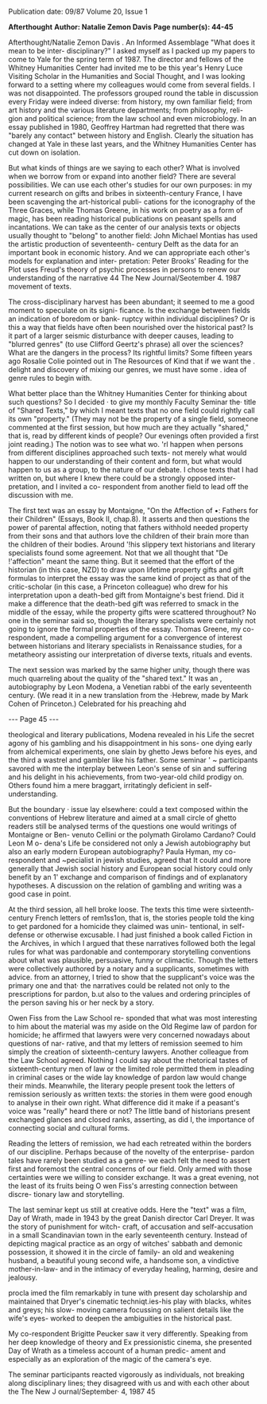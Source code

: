 Publication date: 09/87
Volume 20, Issue 1

**Afterthought**
**Author: Natalie Zemon Davis**
**Page number(s): 44-45**

Afterthought/Natalie Zemon Davis 
. 
An Informed Assemblage 
"What does it mean to be inter-
disciplinary?" I asked myself as I 
packed up my papers to come to Yale 
for the spring term of 1987. The 
director and fellows of the Whitney 
Humanities Center had invited me to 
be this year's Henry Luce Visiting 
Scholar in the Humanities and Social 
Thought, and I was looking forward to 
a setting where my colleagues would 
come from several fields. I was not 
disappointed. The professors grouped 
round the table in discussion every 
Friday were indeed diverse: from 
history, my own familiar field; from 
art history and the various literature 
departments; from philosophy, reli-
gion and political science; from the law 
school and even microbiology. In an 
essay published in 1980, Geoffrey 
Hartman had regretted that there was 
"barely any contact" between history 
and English. Clearly the situation has 
changed at Yale in these last years, and 
the Whitney Humanities Center has 
cut down on isolation. 

But what kinds of things are we 
saying to each other? What is involved 
when we borrow from or expand into 
another field? There are several 
possibilities. We can use each other's 
studies for our own purposes: in my 
current research on gifts and bribes in 
sixteenth-century France, I have been 
scavenging the art-historical publi-
cations for the iconography of the 
Three Graces, while Thomas Greene, 
in his work on poetry as a form of 
magic, has been reading historical 
publications on peasant spells and 
incantations. We can take as the center 
of our analysis texts or objects usually 
thought to "belong" to another field: 
John Michael Montias has used the 
artistic production of seventeenth-
century Delft as the data for an 
important book in economic history. 
And we can appropriate each other's 
models for explanation and inter-
pretation: Peter Brooks' Reading for the 
Plot uses Freud's theory of psychic 
processes in persons to renew our 
understanding of the narrative 
44 The New Journal/Seotember 4. 1987 
movement of texts. 

The cross-disciplinary harvest has 
been abundant; it seemed to me a good 
moment to speculate on its signi-
ficance. Is the exchange between fields 
an indication of boredom or bank-
ruptcy within individual disciplines? 
Or is this a way that fields have often 
been nourished over the historical 
past? Is it part of a larger seismic 
disturbance with deeper causes, 
leading to "blurred genres" (to use 
Clifford Geertz's phrase) all over the 
sciences? What are the dangers in the 
process? Its rightful limits? Some 
fifteen years ago Rosalie Colie pointed 
out in The Resources of Kind that if we 
want the . delight and discovery of 
mixing our genres, we must have some . 
idea of genre rules to begin with. 

What better place than the Whitney 
Humanities Center for thinking about 
such questions? So I decided · to give 
my monthly Faculty Seminar the· title 
of "Shared Texts," by which I meant 
texts that no one field could rightly call 
its own "property." (They may not be 
the property of a single field, someone 
commented at the first session, but 
how much are they actually "shared," 
that is, read by different kinds of 
people? Our evenings often provided a 
first joint reading.) The notion was to 
see what wo\. 'rl happen when persons 
from different disciplines approached 
such texts- not merely what would 
happen to our understanding of their 
content and form, but what would 
happen to us as a group, to the nature 
of our debate. I chose texts that I had 
written on, but where I knew there 
could be a strongly opposed inter-
pretation, 
and 
I 
invited a 
co-
respondent from another field to lead 
off the discussion with me. 

The first text was an essay by 
Montaigne, "On the Affection of •:
Fathers for their Children" (Essays, 
Book II, chap.8). It asserts and then 
questions the power of parental 
affection, noting that fathers withhold 
needed property from their sons and 
that authors love the children of their 
brain more than the children of their 
bodies. Around '!his slippery text 
historians and literary specialists found 
some agreement. Not that we all 
thought that "De !'affection" meant the 
same thing. But it seemed that the 
effort of the historian (in this case, 
NZD) to draw upon lifetime property 
gifts and gift formulas to interpret the 
essay was the same kind of project as 
that of the critic-scholar (in this case, a 
Princeton colleague) who drew for his 
interpretation upon a death-bed gift 
from Montaigne's best friend. Did it 
make a difference that the death-bed 
gift was referred to smack in the 
middle of the essay, while the property 
gifts were scattered throughout? No 
one in the seminar said so, though the 
literary specialists were certainly not 
going to ignore the formal properties of 
the essay. Thomas Greene, my co-
respondent, made a 
compelling 
argument for a convergence of interest 
between historians and literary 
specialists in Renaissance studies, for a 
metatheory assisting our interpretation 
of diverse texts, rituals and events. 

The next session was marked by the 
same higher unity, though there was 
much quarreling about the quality of 
the "shared 
text." It 
was an , 
autobiography by Leon Modena, a 
Venetian rabbi of the early 
seventeenth century. (We read it in a 
new translation from the ·Hebrew, 
made by Mark Cohen of Princeton.) 
Celebrated for his preaching ahd


--- Page 45 ---

theological and literary publications, 
Modena revealed in his Life the secret 
agony of his gambling and his 
disappointment in his sons- one dying 
early from alchemical experiments, 
one slain by ghetto Jews before his 
eyes, and the third a wastrel and 
gambler like his father. Some seminar 
' ~ participants savored with me the 
interplay between Leon's sense of sin 
and suffering and his delight in his 
achievements, from two-year-old child 
prodigy on. Others found him a mere 
braggart, irritatingly deficient in self-
understanding. 

But the 
boundary · issue lay 
elsewhere: could a text composed 
within the conventions of Hebrew 
literature and aimed at a small circle of 
ghetto readers still be analysed 
terms of the questions one would 
writings of Montaigne or Ben-
venuto 
Cellini or the 
polymath 
Girolamo Cardano? Could Leon M o-
dena's Life be considered not only a 
Jewish autobiography but also an early 
modern European autobiography? 
Paula Hyman, my co-respondent and 
~pecialist in jewish studies, agreed that 
It could and more generally that Jewish 
social history and European social 
history could only benefit by an 
1' exchange and comparison of findings 
and of explanatory hypotheses. 
A 
discussion on the relation of gambling 
and writing was a good case in point. 

At the third session, all hell broke 
loose. 
The texts 
this 
time 
were 
sixteenth-century French 
letters of 
rem1ss1on, that is, the stories people 
told the king to get pardoned for a 
homicide they claimed was unin-
tentional, in self-defense or otherwise 
excusable. I had just finished a book 
called Fiction in the Archives, in which I 
argued that these narratives followed 
both the legal rules for what was 
pardonable and contemporary 
storytelling conventions about what 
was plausible, persuasive, funny or 
climactic. Though the letters were 
collectively authored by a notary and a 
supplicants, sometimes with advice. 
from an attorney, I tried to show that 
the supplicant's voice was the primary 
one and that· the narratives could be 
related not only to the prescriptions for 
pardon, b.ut also to the values and 
ordering principles of the person 
saving his or her neck by a story. 

Owen Fiss from the Law School re-
sponded that what was most 
interesting to him about the material 
was my aside on the Old Regime law 
of pardon for homicide; he affirmed 
that lawyers were very concerned 
nowadays about questions of nar-
rative, and that my letters of remission 
seemed to him simply the creation of 
sixteenth-century lawyers. Another 
colleague from the Law School agreed. 
Nothing I 
could say about the 
rhetorical tastes of sixteenth-century 
men of law or the limited role 
permitted them in pleading in criminal 
cases or the wide lay knowledge of 
pardon law would change their minds. 
Meanwhile, the literary people present 
took the letters of remission seriously 
as written texts: the stories in them 
were good enough to analyse in their 
own right. What difference did it make 
if a peasant's voice was "really" heard 
there or not? The little band of 
historians present exchanged glances 
and closed ranks, asserting, as did I, 
the importance of connecting social 
and cultural forms. 

Reading the letters of remission, we 
had each retreated within the borders 
of our discipline. Perhaps because of 
the novelty of the enterprise- pardon 
tales have rarely been studied as a 
genre- we each felt the need to assert 
first and foremost the central concerns 
of our field. Only armed with those 
certainties were we willing to consider 
exchange. It was a great evening, not 
the least of its fruits being O wen Fiss's 
arresting connection between discre-
tionary law and storytelling. 

The last seminar kept us still at 
creative odds. Here the "text" was a 
film, Day of Wrath, made in 1943 by the 
great Danish director Carl Dreyer. It 
was the story of punishment for witch-
craft, of accusation and self-accusation 
in a small Scandinavian town in the 
early seventeenth century. Instead of 
depicting magical practice as an orgy 
of witches' sabbath 
and demonic 
possession, it showed it in the circle of 
family- an old and weakening 
husband, a beautiful young second 
wife, a handsome son, a vindictive 
mother-in-law- and in the intimacy of 
everyday healing, harming, desire and 
jealousy. 

procla imed 
the 
film 
remarkably in tune with present day 
scholarship and maintained that Dryer's 
cinematic techniqt.ies-his play with 
blacks, whites and greys; his slow-
moving camera focussing on salient 
details like the wife's eyes- worked to 
deepen the ambiguities in the historical 
past. 

My co-respondent Brigitte 
Peucker saw 
it 
very 
differently. 
Speaking from her deep knowledge of 
theory 
and Ex pressionistic 
cinema, she presented Day of Wrath as a 
timeless account of a human predic-
ament and especially as an exploration 
of the magic of the camera's eye. 

The seminar participants reacted 
vigorously as individuals, not breaking 
along disciplinary lines; they disagreed 
with us and with each other about the 
The New J ournal/September· 4, 1987 45